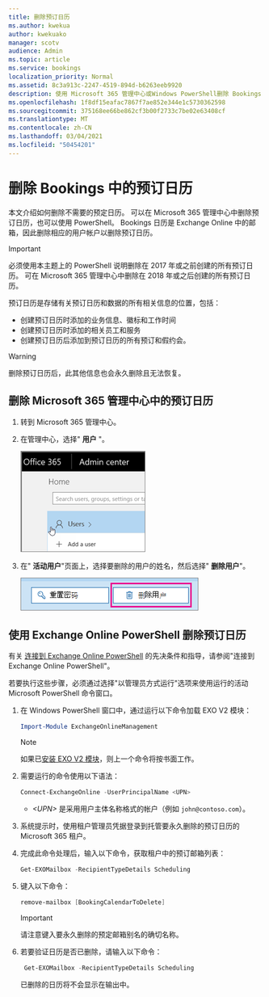 ```yaml
---
title: 删除预订日历
ms.author: kwekua
author: kwekuako
manager: scotv
audience: Admin
ms.topic: article
ms.service: bookings
localization_priority: Normal
ms.assetid: 8c3a913c-2247-4519-894d-b6263eeb9920
description: 使用 Microsoft 365 管理中心或Windows PowerShell删除 Bookings 日历。
ms.openlocfilehash: 1f8df15eafac7867f7ae852e344e1c5730362598
ms.sourcegitcommit: 375168ee66be862cf3b00f2733c7be02e63408cf
ms.translationtype: MT
ms.contentlocale: zh-CN
ms.lasthandoff: 03/04/2021
ms.locfileid: "50454201"
---
```

# <a name="delete-a-booking-calendar-in-bookings"></a>删除 Bookings 中的预订日历

本文介绍如何删除不需要的预定日历。 可以在 Microsoft 365 管理中心中删除预订日历，也可以使用 PowerShell。 Bookings 日历是 Exchange Online 中的邮箱，因此删除相应的用户帐户以删除预订日历。

> [!IMPORTANT]
> 必须使用本主题上的 PowerShell 说明删除在 2017 年或之前创建的所有预订日历。 可在 Microsoft 365 管理中心中删除在 2018 年或之后创建的所有预订日历。

预订日历是存储有关预订日历和数据的所有相关信息的位置，包括：

- 创建预订日历时添加的业务信息、徽标和工作时间
- 创建预订日历时添加的相关员工和服务
- 创建预订日历后添加到预订日历的所有预订和假约会。

> [!WARNING]
> 删除预订日历后，此其他信息也会永久删除且无法恢复。

## <a name="delete-a-booking-calendar-in-the-microsoft-365-admin-center"></a>删除 Microsoft 365 管理中心中的预订日历

1. 转到 Microsoft 365 管理中心。

1. 在管理中心，选择" **用户** "。

   ![Microsoft 365 管理中心中的用户 UI 图像](../media/bookings-admin-center-users.png)

1. 在" **活动用户**"页面上，选择要删除的用户的姓名，然后选择" **删除用户**"。

   ![Microsoft 365 管理中心中删除用户 UI 的图像](../media/bookings-delete-user.png)

## <a name="delete-a-booking-calendar-using-exchange-online-powershell"></a>使用 Exchange Online PowerShell 删除预订日历

有关 [连接到 Exchange Online PowerShell](https://docs.microsoft.com/powershell/exchange/exchange-online-powershell-v2?view=exchange-ps) 的先决条件和指导，请参阅"连接到 Exchange Online PowerShell"。

若要执行这些步骤，必须通过选择"以管理员方式运行"选项来使用运行的活动 Microsoft PowerShell 命令窗口。

1. 在 Windows PowerShell 窗口中，通过运行以下命令加载 EXO V2 模块：

   ```powershell
   Import-Module ExchangeOnlineManagement
   ```

   > [!NOTE]
   > 如果已[安装 EXO V2 模块](https://docs.microsoft.com/powershell/exchange/exchange-online-powershell-v2?view=exchange-ps#install-and-maintain-the-exo-v2-module)，则上一个命令将按书面工作。
   
2. 需要运行的命令使用以下语法：

   ```powershell
   Connect-ExchangeOnline -UserPrincipalName <UPN> 
   ```

   - _\<UPN\>_ 是采用用户主体名称格式的帐户（例如 `john@contoso.com`）。

3. 系统提示时，使用租户管理员凭据登录到托管要永久删除的预订日历的 Microsoft 365 租户。

4. 完成此命令处理后，输入以下命令，获取租户中的预订邮箱列表：

   ```powershell
   Get-EXOMailbox -RecipientTypeDetails Scheduling
   ```

5. 键入以下命令：

   ```powershell
   remove-mailbox [BookingCalendarToDelete]
   ```

   > [!IMPORTANT]
   > 请注意键入要永久删除的预定邮箱别名的确切名称。

6. 若要验证日历是否已删除，请输入以下命令：

   ```powershell
    Get-EXOMailbox -RecipientTypeDetails Scheduling
   ```

   已删除的日历将不会显示在输出中。
